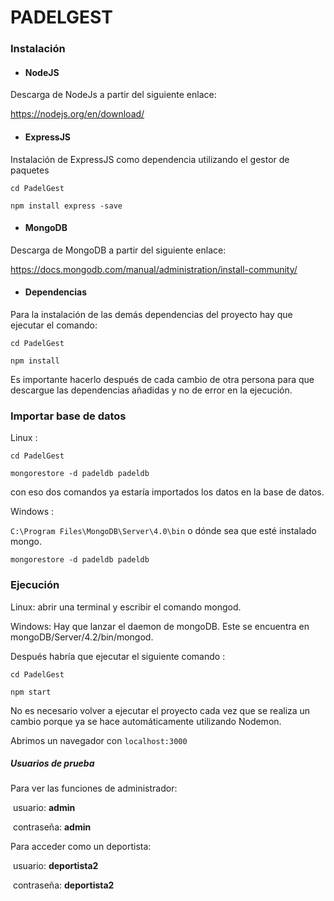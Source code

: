 # PADELGEST

### Instalación

* #### NodeJS

Descarga de NodeJs a partir del siguiente enlace: 

<https://nodejs.org/en/download/>



* #### ExpressJS

Instalación de ExpressJS como dependencia utilizando el gestor de paquetes 

` cd PadelGest `

`npm install express -save`



+ #### MongoDB

Descarga de MongoDB a partir del siguiente enlace:

<https://docs.mongodb.com/manual/administration/install-community/>



+ #### Dependencias

Para la instalación de las demás dependencias del proyecto hay que ejecutar el comando:

`cd PadelGest`

`npm install`

Es importante hacerlo después de cada cambio de otra persona para que descargue las dependencias añadidas y no de error en la ejecución.



### Importar base de datos

Linux :  

`cd PadelGest`

`mongorestore -d padeldb padeldb`

con eso dos comandos ya estaría importados los datos en la base de datos.

Windows : 

`C:\Program Files\MongoDB\Server\4.0\bin` o dónde sea que esté instalado mongo.

`mongorestore -d padeldb padeldb`



### Ejecución


Linux: abrir una terminal y escribir el comando mongod.

Windows: Hay que lanzar el daemon de mongoDB. Este se encuentra en mongoDB/Server/4.2/bin/mongod.

Después habría que ejecutar el siguiente comando :

`cd PadelGest`

`npm start`

No es necesario volver a ejecutar el proyecto cada vez que se realiza un cambio porque ya se hace automáticamente utilizando Nodemon.

Abrimos un navegador con `localhost:3000`

##### Usuarios de prueba

Para ver las funciones de administrador:

​	usuario: **admin**  

​	contraseña: **admin**

Para acceder como un deportista:

​	usuario: **deportista2**

​	contraseña: **deportista2**














